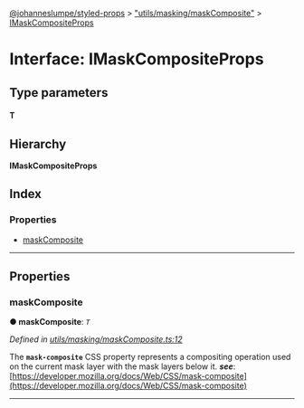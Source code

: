 [@johanneslumpe/styled-props](../README.md) > ["utils/masking/maskComposite"](../modules/_utils_masking_maskcomposite_.md) > [IMaskCompositeProps](../interfaces/_utils_masking_maskcomposite_.imaskcompositeprops.md)

# Interface: IMaskCompositeProps

## Type parameters
#### T 
## Hierarchy

**IMaskCompositeProps**

## Index

### Properties

* [maskComposite](_utils_masking_maskcomposite_.imaskcompositeprops.md#maskcomposite)

---

## Properties

<a id="maskcomposite"></a>

###  maskComposite

**● maskComposite**: *`T`*

*Defined in [utils/masking/maskComposite.ts:12](https://github.com/johanneslumpe/styled-props/blob/3abf398/src/utils/masking/maskComposite.ts#L12)*

The **`mask-composite`** CSS property represents a compositing operation used on the current mask layer with the mask layers below it.
*__see__*: [https://developer.mozilla.org/docs/Web/CSS/mask-composite](https://developer.mozilla.org/docs/Web/CSS/mask-composite)

___

